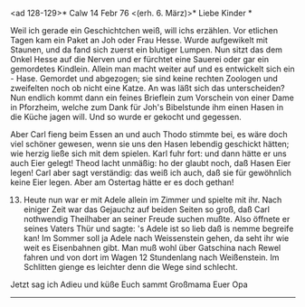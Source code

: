 <ad 128-129>* Calw 14 Febr 76
 <(erh. 6. März)>*
Liebe Kinder <Julie und Marie>*

Weil ich gerade ein Geschichtchen weiß, will ichs erzählen. Vor etlichen Tagen kam ein Paket an Joh oder Frau Hesse. Wurde aufgewikelt mit Staunen, und da fand sich zuerst ein blutiger Lumpen. Nun sitzt das dem Onkel Hesse auf die Nerven und er fürchtet eine Sauerei oder gar ein gemordetes Kindlein. Allein man macht weiter auf und es entwickelt sich ein - Hase. Gemordet und abgezogen; sie sind keine rechten Zoologen und zweifelten noch ob nicht eine Katze. An was läßt sich das unterscheiden? Nun endlich kommt dann ein feines Brieflein zum Vorschein von einer Dame in Pforzheim, welche zum Dank für Joh's Bibelstunde ihm einen Hasen in die Küche jagen will. Und so wurde er gekocht und gegessen.

Aber Carl fieng beim Essen an und auch Thodo stimmte bei, es wäre doch viel schöner gewesen, wenn sie uns den Hasen lebendig geschickt hätten; wie herzig ließe sich mit dem spielen. Karl fuhr fort: und dann hätte er uns auch Eier gelegt! Theod lacht unmäßig: ho der glaubt noch, daß Hasen Eier legen! Carl aber sagt verständig: das weiß ich auch, daß sie für gewöhnlich keine Eier legen. Aber am Ostertag hätte er es doch gethan!

13. Heute nun war er mit Adele allein im Zimmer und spielte mit ihr. Nach einiger Zeit war das Gejauchz auf beiden Seiten so groß, daß Carl nothwendig Theilhaber an seiner Freude suchen mußte. Also öffnete er seines Vaters Thür und sagte: 's Adele ist so lieb daß is nemme begreife kan! Im Sommer soll ja Adele nach Weissenstein gehen, da seht ihr wie weit es Eisenbahnen gibt. Man muß wohl über Gatschina nach Rewel fahren und von dort im Wagen 12 Stundenlang nach Weißenstein. Im Schlitten gienge es leichter denn die Wege sind schlecht.

Jetzt sag ich Adieu und küße Euch sammt Großmama
 Euer Opa
___
